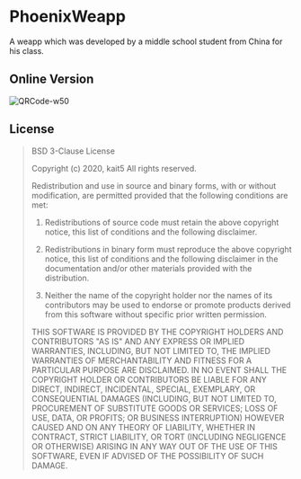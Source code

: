 # PhoenixWeapp
A weapp which was developed by a middle school student from China for his class.
 
## Online Version
![QRCode-w50](https://cdn.17shou.vip/2020/06/09/de1185dec4335.jpeg)
 
## License
>BSD 3-Clause License
>
>Copyright (c) 2020, kait5
All rights reserved.
>
>Redistribution and use in source and binary forms, with or without
modification, are permitted provided that the following conditions are met:
>
>1. Redistributions of source code must retain the above copyright notice, this
   list of conditions and the following disclaimer.
>
>2. Redistributions in binary form must reproduce the above copyright notice,
   this list of conditions and the following disclaimer in the documentation
   and/or other materials provided with the distribution.
>
>3. Neither the name of the copyright holder nor the names of its
   contributors may be used to endorse or promote products derived from
   this software without specific prior written permission.
>
>THIS SOFTWARE IS PROVIDED BY THE COPYRIGHT HOLDERS AND CONTRIBUTORS "AS IS"
AND ANY EXPRESS OR IMPLIED WARRANTIES, INCLUDING, BUT NOT LIMITED TO, THE
IMPLIED WARRANTIES OF MERCHANTABILITY AND FITNESS FOR A PARTICULAR PURPOSE ARE
DISCLAIMED. IN NO EVENT SHALL THE COPYRIGHT HOLDER OR CONTRIBUTORS BE LIABLE
FOR ANY DIRECT, INDIRECT, INCIDENTAL, SPECIAL, EXEMPLARY, OR CONSEQUENTIAL
DAMAGES (INCLUDING, BUT NOT LIMITED TO, PROCUREMENT OF SUBSTITUTE GOODS OR
SERVICES; LOSS OF USE, DATA, OR PROFITS; OR BUSINESS INTERRUPTION) HOWEVER
CAUSED AND ON ANY THEORY OF LIABILITY, WHETHER IN CONTRACT, STRICT LIABILITY,
OR TORT (INCLUDING NEGLIGENCE OR OTHERWISE) ARISING IN ANY WAY OUT OF THE USE
OF THIS SOFTWARE, EVEN IF ADVISED OF THE POSSIBILITY OF SUCH DAMAGE.
